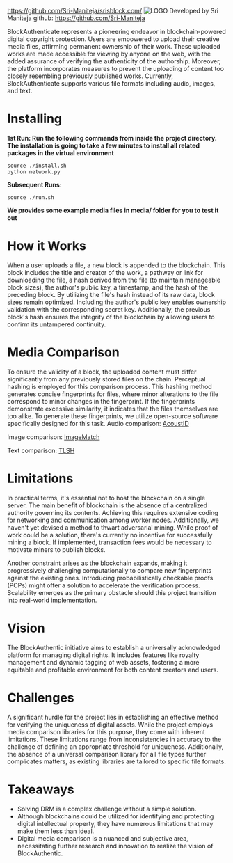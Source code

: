https://github.com/Sri-Maniteja/srisblock.com/
![LOGO](web.png)
Developed by Sri Maniteja
github: https://github.com/Sri-Maniteja

 BlockAuthenticate represents a pioneering endeavor in blockchain-powered digital copyright protection. Users are empowered to upload their creative media files, affirming permanent ownership of their work. These uploaded works are made accessible for viewing by anyone on the web, with the added assurance of verifying the authenticity of the authorship. Moreover, the platform incorporates measures to prevent the uploading of content too closely resembling previously published works. Currently, BlockAuthenticate supports various file formats including audio, images, and text.
# Installing
**1st Run: Run the following commands from inside the project directory. The installation is going to take a few minutes to install all related packages in the virtual environment** 
```
source ./install.sh
python network.py
```
**Subsequent Runs:**
```
source ./run.sh
```
**We provides some example media files in media/ folder for you to test it out**

# How it Works
When a user uploads a file, a new block is appended to the blockchain. This block includes the title and creator of the work, a pathway or link for downloading the file, a hash derived from the file (to maintain manageable block sizes), the author's public key, a timestamp, and the hash of the preceding block. By utilizing the file's hash instead of its raw data, block sizes remain optimized. Including the author's public key enables ownership validation with the corresponding secret key. Additionally, the previous block's hash ensures the integrity of the blockchain by allowing users to confirm its untampered continuity.

# Media Comparison
To ensure the validity of a block, the uploaded content must differ significantly from any previously stored files on the chain. Perceptual hashing is employed for this comparison process. This hashing method generates concise fingerprints for files, where minor alterations to the file correspond to minor changes in the fingerprint. If the fingerprints demonstrate excessive similarity, it indicates that the files themselves are too alike. To generate these fingerprints, we utilize open-source software specifically designed for this task.
Audio comparison: [AcoustID](https://acoustid.org/)

Image comparison: [ImageMatch](https://github.com/EdjoLabs/image-match)

Text comparison: [TLSH](https://github.com/trendmicro/tlsh)

# Limitations
In practical terms, it's essential not to host the blockchain on a single server. The main benefit of blockchain is the absence of a centralized authority governing its contents. Achieving this requires extensive coding for networking and communication among worker nodes. Additionally, we haven't yet devised a method to thwart adversarial mining. While proof of work could be a solution, there's currently no incentive for successfully mining a block. If implemented, transaction fees would be necessary to motivate miners to publish blocks.

Another constraint arises as the blockchain expands, making it progressively challenging computationally to compare new fingerprints against the existing ones. Introducing probabilistically checkable proofs (PCPs) might offer a solution to accelerate the verification process. Scalability emerges as the primary obstacle should this project transition into real-world implementation.
# Vision
The BlockAuthentic initiative aims to establish a universally acknowledged platform for managing digital rights. It includes features like royalty management and dynamic tagging of web assets, fostering a more equitable and profitable environment for both content creators and users.

# Challenges
A significant hurdle for the project lies in establishing an effective method for verifying the uniqueness of digital assets. While the project employs media comparison libraries for this purpose, they come with inherent limitations. These limitations range from inconsistencies in accuracy to the challenge of defining an appropriate threshold for uniqueness. Additionally, the absence of a universal comparison library for all file types further complicates matters, as existing libraries are tailored to specific file formats.

# Takeaways
- Solving DRM is a complex challenge without a simple solution.
- Although blockchains could be utilized for identifying and protecting digital intellectual property, they have numerous limitations that may make them less than ideal.
- Digital media comparison is a nuanced and subjective area, necessitating further research and innovation to realize the vision of BlockAuthentic.
